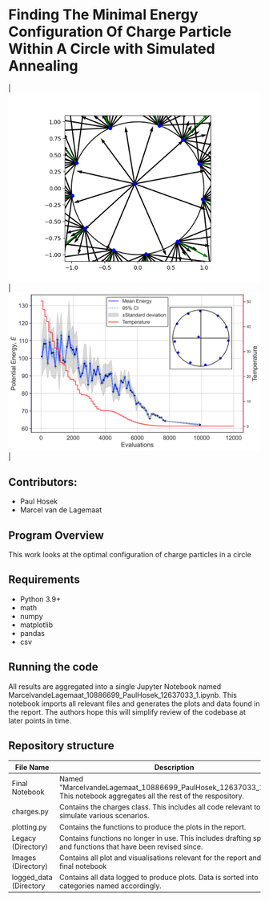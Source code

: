 # Finding The Minimal Energy Configuration Of Charge Particle Within A Circle with Simulated Annealing 


|![Particle configuration with foreces](/Images/forces_12.png) |![Example chart.](/Images/final/wavy_variance_evenspacing.svg)|

## Contributors:

* Paul Hosek
* Marcel van de Lagemaat

## Program Overview
This work looks at the optimal configuration of charge particles in a circle

## Requirements
* Python 3.9+
* math
* numpy
* matplotlib
* pandas
* csv

## Running the code

All results are aggregated into a single Jupyter Notebook named MarcelvandeLagemaat_10886699_PaulHosek_12637033_1.ipynb.
This notebook imports all relevant files and generates the plots and data found in the report.
The authors hope this will simplify review of the codebase at later points in time.

## Repository structure


| File Name           | Description                                                                                                                                                                                          |
|---------------------|------------------------------------------------------------------------------------------------------------------------------------------------------------------------------------------------------|
|Final Notebook | Named "MarcelvandeLagemaat_10886699_PaulHosek_12637033_1.ipynb". This notebook aggregates all the rest of the respository.|
|charges.py| Contains the charges class. This includes all code relevant to simulate various scenarios.|
|plotting.py| Contains the functions to produce the plots in the report.|
|Legacy (Directory)| Contains functions no longer in use. This includes drafting spaces and functions that have been revised since.|
|Images (Directory)| Contains all plot and visualisations relevant for the report and the final notebook|
|logged_data (Directory| Contains all data logged to produce plots. Data is sorted into relevant categories named accordingly.|
